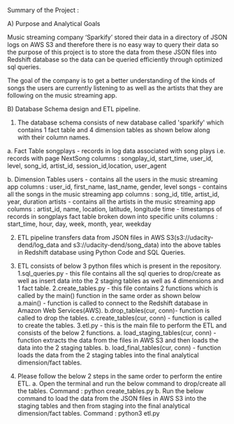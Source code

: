 Summary of the Project :

A) Purpose and Analytical Goals

Music streaming company ‘Sparkify’ stored their data in a directory of JSON logs on AWS S3 and therefore there is no easy way 
to query their data so the purpose of this project is to store the data from these JSON files into Redshift database so the data can be queried efficiently through optimized sql queries.
   
The goal of the company is to get a better understanding of the kinds of songs the users are currently listening to as well as the artists that they are following on the music streaming app. 

B) Database Schema design and ETL pipeline.

1. The database schema consists of new database called 'sparkify' which contains 1 fact table and 4 dimension tables as shown below along   
   with their column names. 

a. Fact Table
     songplays - records in log data associated with song plays i.e. records with page NextSong
     columns : songplay_id, start_time, user_id, level, song_id, artist_id, session_id,location, user_agent 

b. Dimension Tables
     users - contains all the users in the music streaming app
     columns : user_id, first_name, last_name, gender, level
     songs - contains all the songs in the music streaming app 
     columns : song_id, title, artist_id, year, duration
     artists - contains all the artists in the music streaming app
     columns : artist_id, name, location, latitude, longitude
     time - timestamps of records in songplays fact table broken down into specific units columns : start_time, hour, day, week, month, year, weekday
     
2. ETL pipeline transfers data from JSON files in AWS S3(s3://udacity-dend/log_data and s3://udacity-dend/song_data) into the above tables in Redshift database using Python Code and SQL Queries.
   
3. ETL consists of below 3 python files which is present in the repository. 
   1.sql_queries.py - this file contains all the sql queries to drop/create as well as insert data into the 2 staging tables as well as 4 dimensions and 1 fact table. 
   2.create_tables.py - this file contains 2 functions which is called by the main() function in the same order as shown below  
     a.main() - function is called to connect to the Redshift database in Amazon Web Services(AWS).
     b.drop_tables(cur, conn)- function is called to drop the tables.
     c.create_tables(cur, conn) - function is called to create the tables.
   3.etl.py  - this is the main file to perform the ETL and consists of the below 2 functions. 
     a. load_staging_tables(cur, conn) - function extracts the data from the files in AWS S3 and then loads the data into the 2 staging tables.
     b. load_final_tables(cur, conn) - function loads the data from the 2 staging tables into the final analytical dimension/fact tables.
4. Please follow the below 2 steps in the same order to perform the entire ETL. 
    a. Open the terminal and run the below command to drop/create all the tables.
       Command : python create_tables.py
    b. Run the below command to load the data from the JSON files in AWS S3 into the staging tables and then from staging into the final analytical        dimension/fact tables. 
       Command : python3 etl.py
       
   
